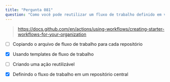 ```yaml
---
title: "Pergunta 081"
question: "Como você pode reutilizar um fluxo de trabalho definido em vários repositórios? (Escolha duas.)"
---
```



> https://docs.github.com/en/actions/using-workflows/creating-starter-workflows-for-your-organization
- [ ] Copiando o arquivo de fluxo de trabalho para cada repositório
- [x] Usando templates de fluxo de trabalho
- [ ] Criando uma ação reutilizável
- [x] Definindo o fluxo de trabalho em um repositório central

